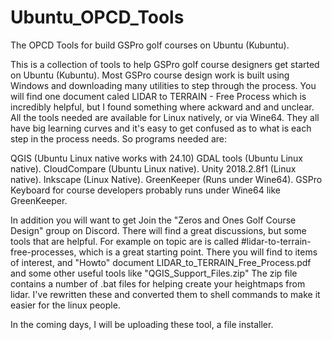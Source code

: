 # Ubuntu_OPCD_Tools
The OPCD Tools for build GSPro golf courses on Ubuntu (Kubuntu).

This is a collection of tools to help GSPro golf course designers get started on Ubuntu (Kubuntu).   Most GSPro course design work is built using Windows and downloading many utilities to step through the process.   You will find one document caled LIDAR to TERRAIN - Free Process which is incredibly helpful, but I found something where ackward and and unclear.    All the tools needed are available for Linux natively, or via Wine64.   They all have big learning curves and it's easy to get confused as to what is each step in the process needs.   So programs needed are:

QGIS (Ubuntu Linux native works with 24.10)
GDAL tools  (Ubuntu Linux native). 
CloudCompare (Ubuntu Linux native).
Unity 2018.2.8f1  (Linux native).
Inkscape  (Linux Native).
GreenKeeper (Runs under Wine64).
GSPro Keyboard for course developers probably runs under Wine64 like GreenKeeper.

In addition you will want to get Join the "Zeros and Ones Golf Course Design" group on Discord.   There will find a great discussions, but some tools that are helpful.   For example on topic are is called #lidar-to-terrain-free-processes, which is a great starting point.   There you will find to items of interest, and "Howto" document LIDAR_to_TERRAIN_Free_Process.pdf and some other useful tools like "QGIS_Support_Files.zip"   The zip file contains a number of .bat files for 
helping create your heightmaps from lidar.  I've rewritten these and converted them to shell commands to make it easier for the linux people.

In the coming days, I will be uploading these tool, a file installer.
